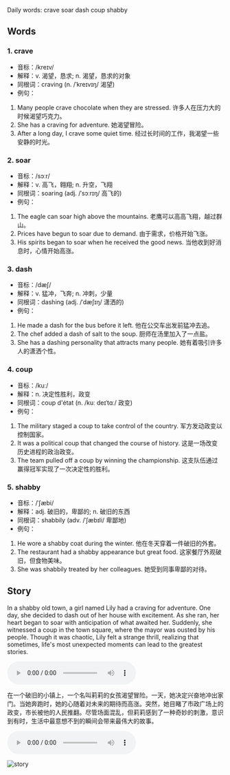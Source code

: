 Daily words: crave soar dash coup shabby

## Words
### 1. crave
- 音标：/kreɪv/ <span style="cursor: pointer;" onclick="document.getElementById('audio-player-1').play()"><i class="fas fa-volume-up"></i></span>
<audio id="audio-player-1" src="audios/words/crave.mp3" style="display:none;"></audio>
- 解释：v. 渴望，恳求; n. 渴望，恳求的对象
- 同根词：craving (n. /ˈkreɪvɪŋ/ 渴望)
- 例句：
1. Many people crave chocolate when they are stressed. 
许多人在压力大的时候渴望巧克力。
2. She has a craving for adventure. 
她渴望冒险。
3. After a long day, I crave some quiet time. 
经过长时间的工作，我渴望一些安静的时光。

### 2. soar
- 音标：/sɔːr/ <span style="cursor: pointer;" onclick="document.getElementById('audio-player-2').play()"><i class="fas fa-volume-up"></i></span>
<audio id="audio-player-2" src="audios/words/soar.mp3" style="display:none;"></audio>
- 解释：v. 高飞，翱翔; n. 升空，飞翔
- 同根词：soaring (adj. /ˈsɔːrɪŋ/ 高飞的)
- 例句：
1. The eagle can soar high above the mountains. 
老鹰可以高高飞翔，越过群山。
2. Prices have begun to soar due to demand. 
由于需求，价格开始飞涨。
3. His spirits began to soar when he received the good news. 
当他收到好消息时，心情开始高涨。

### 3. dash
- 音标：/dæʃ/ <span style="cursor: pointer;" onclick="document.getElementById('audio-player-3').play()"><i class="fas fa-volume-up"></i></span>
<audio id="audio-player-3" src="audios/words/dash.mp3" style="display:none;"></audio>
- 解释：v. 猛冲，飞奔; n. 冲刺，少量
- 同根词：dashing (adj. /ˈdæʃɪŋ/ 潇洒的)
- 例句：
1. He made a dash for the bus before it left. 
他在公交车出发前猛冲去追。
2. The chef added a dash of salt to the soup. 
厨师在汤里加入了一点盐。
3. She has a dashing personality that attracts many people. 
她有着吸引许多人的潇洒个性。

### 4. coup
- 音标：/kuː/ <span style="cursor: pointer;" onclick="document.getElementById('audio-player-4').play()"><i class="fas fa-volume-up"></i></span>
<audio id="audio-player-4" src="audios/words/coup.mp3" style="display:none;"></audio>
- 解释：n. 决定性胜利，政变
- 同根词：coup d'état (n. /kuː deɪˈtɑː/ 政变)
- 例句：
1. The military staged a coup to take control of the country. 
军方发动政变以控制国家。
2. It was a political coup that changed the course of history. 
这是一场改变历史进程的政治政变。
3. The team pulled off a coup by winning the championship. 
这支队伍通过赢得冠军实现了一次决定性的胜利。

### 5. shabby
- 音标：/ˈʃæbi/ <span style="cursor: pointer;" onclick="document.getElementById('audio-player-5').play()"><i class="fas fa-volume-up"></i></span>
<audio id="audio-player-5" src="audios/words/shabby.mp3" style="display:none;"></audio>
- 解释：adj. 破旧的，卑鄙的; n. 破旧的东西
- 同根词：shabbily (adv. /ˈʃæbɪli/ 卑鄙地)
- 例句：
1. He wore a shabby coat during the winter. 
他在冬天穿着一件破旧的外套。
2. The restaurant had a shabby appearance but great food. 
这家餐厅外观破旧，但食物美味。
3. She was shabbily treated by her colleagues. 
她受到同事卑鄙的对待。

## Story
In a shabby old town, a girl named Lily had a craving for adventure. One day, she decided to dash out of her house with excitement. As she ran, her heart began to soar with anticipation of what awaited her. Suddenly, she witnessed a coup in the town square, where the mayor was ousted by his people. Though it was chaotic, Lily felt a strange thrill, realizing that sometimes, life's most unexpected moments can lead to the greatest stories.

<audio controls>
  <source src="https://files.dwong.top/story/2024-10-24-english.mp3" type="audio/mpeg">
  你的浏览器不支持音频元素。
</audio>
  

在一个破旧的小镇上，一个名叫莉莉的女孩渴望冒险。一天，她决定兴奋地冲出家门。当她奔跑时，她的心随着对未来的期待而高涨。突然，她目睹了市政广场上的政变，市长被他的人民推翻。尽管场面混乱，但莉莉感到了一种奇妙的刺激，意识到有时，生活中最意想不到的瞬间会带来最伟大的故事。

<audio controls>
  <source src="https://files.dwong.top/story/2024-10-24-chinese.mp3" type="audio/mpeg">
  你的浏览器不支持音频元素。
</audio>
  

![story](https://files.dwong.top/images/2024-10-24.png)

